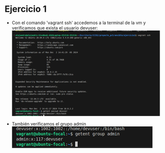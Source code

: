 # Ejercicio 1

- Con el comando 'vagrant ssh' accedemos a la terminal de la vm y verificamos que exista el usuario devuser:
![](./assets/1.png)

- También verificamos el grupo admin
![](./assets/2.png)

